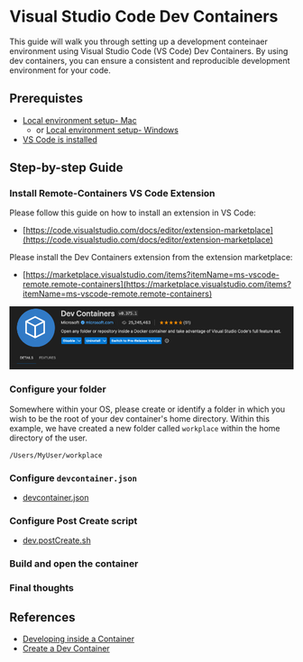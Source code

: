 # Visual Studio Code Dev Containers

This guide will walk you through setting up a development conteinaer environment using Visual Studio Code (VS Code) Dev Containers. By using dev containers, you can ensure a consistent and reproducible development environment for your code.


## Prerequistes
- [Local environment setup- Mac](#)
  - or [Local environment setup- Windows](#)
- [VS Code is installed](#)

## Step-by-step Guide

### Install Remote-Containers VS Code Extension
Please follow this guide on how to install an extension in VS Code:
- [https://code.visualstudio.com/docs/editor/extension-marketplace](https://code.visualstudio.com/docs/editor/extension-marketplace)

Please install the Dev Containers extension from the extension marketplace:
- [https://marketplace.visualstudio.com/items?itemName=ms-vscode-remote.remote-containers](https://marketplace.visualstudio.com/items?itemName=ms-vscode-remote.remote-containers)

<p align="center">
  <img src="./pictures/dev-containers-install.png" /> 
</p>


### Configure your folder
Somewhere within your OS, please create or identify a folder in which you wish to be the root of your dev container's home directory. Within this example, we have created a new folder called `workplace` within the home directory of the user. 

```
/Users/MyUser/workplace
```

### Configure `devcontainer.json`
- [devcontainer.json](./platform/development-environments/local/vscode/dev-containers/files/devcontainer.json)

### Configure Post Create script
- [dev.postCreate.sh](./platform/development-environments/local/vscode/dev-containers/files/dev.postCreate.sh)

### Build and open the container


### Final thoughts


## References
- [Developing inside a Container](https://code.visualstudio.com/docs/devcontainers/containers)
- [Create a Dev Container](https://code.visualstudio.com/docs/devcontainers/create-dev-container)
